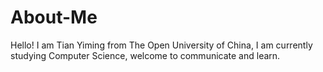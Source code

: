 # About-Me
Hello! I am Tian Yiming from The Open University of China, I am currently studying Computer Science, welcome to communicate and learn.
